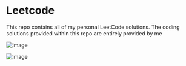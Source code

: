 # Leetcode
This repo contains all of my personal LeetCode solutions. The coding solutions provided within this repo are entirely provided by me

![image](https://user-images.githubusercontent.com/40362144/119220032-8f205b80-bb12-11eb-93e9-02794f77cea8.png)

![image](https://user-images.githubusercontent.com/40362144/119220038-a0696800-bb12-11eb-9aff-cd6d71b42b58.png)

